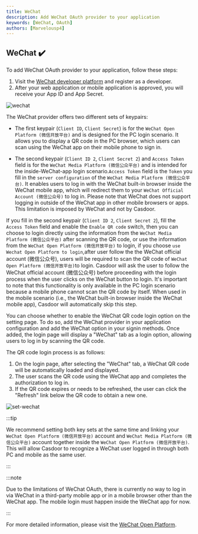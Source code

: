```yaml
---
title: WeChat
description: Add WeChat OAuth provider to your application
keywords: [WeChat, OAuth]
authors: [Marvelousp4]
---
```


## WeChat ✔️

To add WeChat OAuth provider to your application, follow these steps:

1. Visit the [WeChat developer platform](https://open.weixin.qq.com/) and register as a developer.
2. After your web application or mobile application is approved, you will receive your App ID and App Secret.

![wechat](/img/providers/OAuth/wechat.png)

The WeChat provider offers two different sets of keypairs:

- The first keypair (`Client ID`, `Client Secret`) is for the `WeChat Open Platform (微信开放平台)` and is designed for the PC login scenario. It allows you to display a QR code in the PC browser, which users can scan using the WeChat app on their mobile phone to sign in.

- The second keypair (`Client ID 2`, `Client Secret 2`) and `Access Token` field is for the `WeChat Media Platform (微信公众平台)` and is intended for the inside-WeChat-app login scenario.`Access Token` field is the `Token` you fill in the `server configuration` of the `WeChat Media Platform (微信公众平台)`. It enables users to log in with the WeChat built-in browser inside the WeChat mobile app, which will redirect them to your `WeChat Official Account (微信公众号)` to log in. Please note that WeChat does not support logging in outside of the WeChat app in other mobile browsers or apps. This limitation is imposed by WeChat and not by Casdoor.

If you fill in the second keypair (`Client ID 2`, `Client Secret 2`), fill the `Access Token` field and enable the `Enable QR code` switch, then you can choose to login directly using the information from the  `WeChat Media Platform (微信公众平台)` after scanning the QR code, or use the information from the `WeChat Open Platform (微信开放平台)` to login, if you choose `use Wechat Open Platform to login`,after user follow the the WeChat official account (微信公众号), users will be required to scan the QR code of `WeChat Open Platform (微信开放平台)`to login. Casdoor will ask the user to follow the WeChat official account (微信公众号) before proceeding with the login process when the user clicks on the WeChat button to login. It's important to note that this functionality is only available in the PC login scenario because a mobile phone cannot scan the QR code by itself. When used in the mobile scenario (i.e., the WeChat built-in browser inside the WeChat mobile app), Casdoor will automatically skip this step.

You can choose whether to enable the WeChat QR code login option on the setting page. To do so, add the WeChat provider in your application configuration and add the WeChat option in your signin methods. Once added, the login page will display a "WeChat" tab as a login option, allowing users to log in by scanning the QR code.

The QR code login process is as follows:

1. On the login page, after selecting the "WeChat" tab, a WeChat QR code will be automatically loaded and displayed.
2. The user scans the QR code using the WeChat app and completes the authorization to log in.
3. If the QR code expires or needs to be refreshed, the user can click the "Refresh" link below the QR code to obtain a new one.

![set-wechat](/img/providers/OAuth/set-wechat.png)

:::tip

We recommend setting both key sets at the same time and linking your `WeChat Open Platform (微信开放平台)` account and `WeChat Media Platform (微信公众平台)` account together inside the `WeChat Open Platform (微信开放平台)`. This will allow Casdoor to recognize a WeChat user logged in through both PC and mobile as the same user.

:::

:::note

Due to the limitations of WeChat OAuth, there is currently no way to log in via WeChat in a third-party mobile app or in a mobile browser other than the WeChat app. The mobile login must happen inside the WeChat app for now.

:::

For more detailed information, please visit the [WeChat Open Platform](https://developers.weixin.qq.com/doc/oplatform/en/Website_App/WeChat_Login/Wechat_Login.html).
